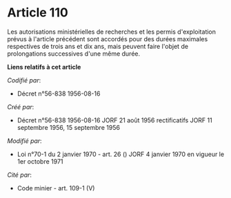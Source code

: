 # Article 110

Les autorisations ministérielles de recherches et les permis d'exploitation prévus à l'article précédent sont accordés pour
des durées maximales respectives de trois ans et dix ans, mais peuvent faire l'objet de prolongations successives d'une même
durée.

**Liens relatifs à cet article**

_Codifié par_:

  - Décret n°56-838 1956-08-16

_Créé par_:

  - Décret n°56-838 1956-08-16 JORF 21 août 1956 rectificatifs JORF 11 septembre 1956, 15 septembre 1956

_Modifié par_:

  - Loi n°70-1 du 2 janvier 1970 - art. 26 () JORF 4 janvier 1970 en vigueur le 1er octobre 1971

_Cité par_:

  - Code minier - art. 109-1 (V)
